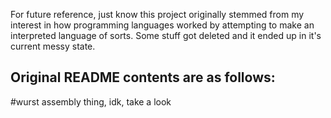 For future reference, just know this project originally stemmed from my interest in how programming languages worked by attempting to make an interpreted language of sorts. Some stuff got deleted and it ended up in it's current messy state.

Original README contents are as follows:  
----
#wurst assembly thing, idk, take a look
